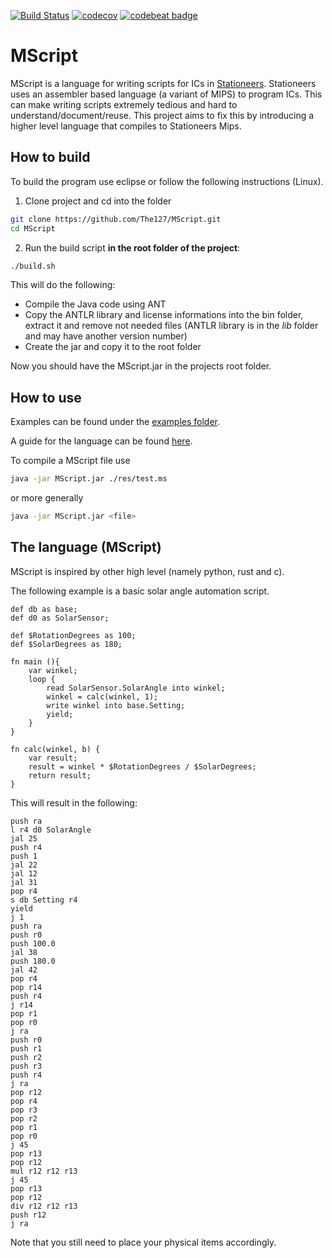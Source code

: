 [![Build Status](https://travis-ci.com/The127/MScript.svg?branch=master)](https://travis-ci.com/The127/MScript)
[![codecov](https://codecov.io/gh/The127/MScript/branch/master/graph/badge.svg)](https://codecov.io/gh/The127/MScript)
[![codebeat badge](https://codebeat.co/badges/e032e201-9cb4-4c9d-91b9-07fbc0b0bab9)](https://codebeat.co/projects/github-com-the127-mscript-master)

MScript
=======

MScript is a language for writing scripts for ICs in [Stationeers](https://store.steampowered.com/app/544550/Stationeers/).
Stationeers uses an assembler based language (a variant of MIPS) to program ICs.
This can make writing scripts extremely tedious and hard to understand/document/reuse.
This project aims to fix this by introducing a higher level language that compiles to Stationeers Mips.

How to build
------------

To build the program use eclipse or follow the following instructions (Linux).


1. Clone project and cd into the folder
```BASH
git clone https://github.com/The127/MScript.git
cd MScript
```

2. Run the build script **in the root folder of the project**:
```BASH
./build.sh
```

This will do the following: 

- Compile the Java code using ANT
- Copy the ANTLR library and license informations into the bin folder, extract it and remove not needed files (ANTLR library is in the *lib* folder and may have another version number)
- Create the jar and copy it to the root folder


Now you should have the MScript.jar in the projects root folder.

How to use
----------

Examples can be found under the [examples folder](https://github.com/The127/MScript/tree/master/examples).

A guide for the language can be found [here](https://docs.google.com/document/d/1M8d57R9WbtqjTNA2tzuSM31L_ZZOvkGa2NnwqqJ3Cwk/edit?usp=sharing).

To compile a MScript file use
```BASH
java -jar MScript.jar ./res/test.ms
```
or more generally
```BASH
java -jar MScript.jar <file>
```

The language (MScript)
----------------------

MScript is inspired by other high level (namely python, rust and c).

The following example is a basic solar angle automation script.
```
def db as base;
def d0 as SolarSensor;

def $RotationDegrees as 100;
def $SolarDegrees as 180;

fn main (){
	var winkel;
	loop {
		read SolarSensor.SolarAngle into winkel;
		winkel = calc(winkel, 1);
		write winkel into base.Setting;
		yield;
	}
}

fn calc(winkel, b) {
	var result;
	result = winkel * $RotationDegrees / $SolarDegrees;
	return result;
}
```

This will result in the following:
```
push ra
l r4 d0 SolarAngle
jal 25
push r4
push 1
jal 22
jal 12
jal 31
pop r4
s db Setting r4
yield
j 1
push ra
push r0
push 100.0
jal 38
push 180.0
jal 42
pop r4
pop r14
push r4
j r14
pop r1
pop r0
j ra
push r0
push r1
push r2
push r3
push r4
j ra
pop r12
pop r4
pop r3
pop r2
pop r1
pop r0
j 45
pop r13
pop r12
mul r12 r12 r13
j 45
pop r13
pop r12
div r12 r12 r13
push r12
j ra
```

Note that you still need to place your physical items accordingly.
